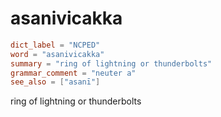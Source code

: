 # asanivicakka

``` toml
dict_label = "NCPED"
word = "asanivicakka"
summary = "ring of lightning or thunderbolts"
grammar_comment = "neuter a"
see_also = ["asanī"]
```

ring of lightning or thunderbolts

